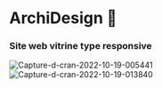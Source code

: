<h1>ArchiDesign 🎨 </h1> 
<h3>Site web vitrine type responsive</h3>

<img src="https://i.ibb.co/dQfTRfY/Capture-d-cran-2022-10-19-005441.jpg" alt="Capture-d-cran-2022-10-19-005441" border="0">
<img src="https://i.ibb.co/f0gcgsB/Capture-d-cran-2022-10-19-013840.jpg" alt="Capture-d-cran-2022-10-19-013840" border="0">

